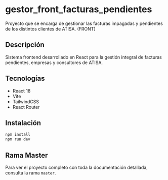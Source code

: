 # gestor_front_facturas_pendientes

Proyecto que se encarga de gestionar las facturas impagadas y pendientes de los distintos clientes de ATISA. (FRONT)

## Descripción

Sistema frontend desarrollado en React para la gestión integral de facturas pendientes, empresas y consultores de ATISA.

## Tecnologías

- React 18
- Vite
- TailwindCSS
- React Router

## Instalación

```bash
npm install
npm run dev
```

## Rama Master

Para ver el proyecto completo con toda la documentación detallada, consulta la rama `master`.
